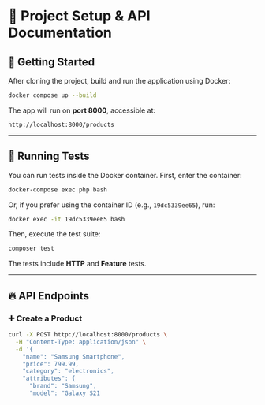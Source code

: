 # 🚀 Project Setup & API Documentation

## 📌 Getting Started

After cloning the project, build and run the application using Docker:

```sh
docker compose up --build
```

The app will run on **port 8000**, accessible at:

```
http://localhost:8000/products
```

---

## 🧪 Running Tests

You can run tests inside the Docker container. First, enter the container:

```sh
docker-compose exec php bash
```

Or, if you prefer using the container ID (e.g., `19dc5339ee65`), run:

```sh
docker exec -it 19dc5339ee65 bash
```

Then, execute the test suite:

```sh
composer test
```

The tests include **HTTP** and **Feature** tests.

---

## 🔥 API Endpoints

### ➕ Create a Product

```sh
curl -X POST http://localhost:8000/products \
  -H "Content-Type: application/json" \
  -d '{
    "name": "Samsung Smartphone",
    "price": 799.99,
    "category": "electronics",
    "attributes": {
      "brand": "Samsung",
      "model": "Galaxy S21
